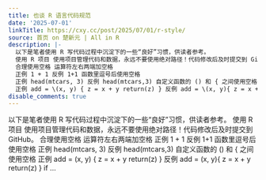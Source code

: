 ```yaml
---
title: 也谈 R 语言代码规范
date: '2025-07-01'
linkTitle: https://cxy.cc/post/2025/07/01/r-style/
source: 首页 on 楚新元 | All in R
description: |-
  以下是笔者使用 R 写代码过程中沉淀下的一些“良好”习惯，供读者参考。
  使用 R 项目 使用项目管理代码和数据，永远不要使用绝对路径！代码修改后及时提交到 GitHub。
  合理使用空格 运算符左右两端加空格
  正例 1 + 1 反例 1+1 函数里逗号后使用空格
  正例 head(mtcars, 3) 反例 head(mtcars,3) 自定义函数的 () 和 { 之间使用空格
  正例 add = \(x, y) { z = x + y return(z) } 反例 add = \(x, y){ z = x + y return(z) } if ...
disable_comments: true
---
```

以下是笔者使用 R 写代码过程中沉淀下的一些“良好”习惯，供读者参考。
使用 R 项目 使用项目管理代码和数据，永远不要使用绝对路径！代码修改后及时提交到 GitHub。
合理使用空格 运算符左右两端加空格
正例 1 + 1 反例 1+1 函数里逗号后使用空格
正例 head(mtcars, 3) 反例 head(mtcars,3) 自定义函数的 () 和 { 之间使用空格
正例 add = \(x, y) { z = x + y return(z) } 反例 add = \(x, y){ z = x + y return(z) } if ...
